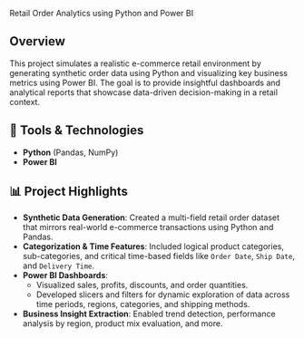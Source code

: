 Retail Order Analytics using Python and Power BI

## Overview
This project simulates a realistic e-commerce retail environment by generating synthetic order data using Python and visualizing key business metrics using Power BI. The goal is to provide insightful dashboards and analytical reports that showcase data-driven decision-making in a retail context.

## 🔧 Tools & Technologies
- **Python** (Pandas, NumPy)
- **Power BI**

## 📊 Project Highlights
- **Synthetic Data Generation**: Created a multi-field retail order dataset that mirrors real-world e-commerce transactions using Python and Pandas.
- **Categorization & Time Features**: Included logical product categories, sub-categories, and critical time-based fields like `Order Date`, `Ship Date`, and `Delivery Time`.
- **Power BI Dashboards**: 
  - Visualized sales, profits, discounts, and order quantities.
  - Developed slicers and filters for dynamic exploration of data across time periods, regions, categories, and shipping methods.
- **Business Insight Extraction**: Enabled trend detection, performance analysis by region, product mix evaluation, and more.
